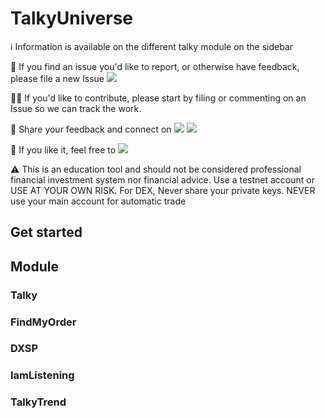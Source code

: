 # TalkyUniverse

ℹ️ Information is available on the different talky module on the sidebar

🐛 If you find an issue you'd like to report, or otherwise have feedback, please file a new Issue <a href="https://github.com/mraniki/tt/issues"><img src="https://badgen.net/github/open-issues/mraniki/tt" /></a>

🧑‍💻 If you'd like to contribute, please start by filing or commenting on an Issue so we can track the work. 

💬 Share your feedback and connect on <a href="https://discord.gg/vegJQGrRRa"><img src="https://badgen.net/badge/icon/discord/purple?icon=discord&label" /></a> <a href="https://t.me/TTTalkyTraderChat/1"><img src="https://badgen.net/badge/icon/telegram?icon=telegram&label" /></a>

🍩 If you like it, feel free to <a href="https://coindrop.to/mraniki"><img src="https://badgen.net/badge/icon/coindrop/6F4E37?icon=buymeacoffee&label"/></a>

⚠️ This is an education tool and should not be considered professional financial investment system nor financial advice. Use a testnet account or USE AT YOUR OWN RISK. For DEX, Never share your private keys. NEVER use your main account for automatic trade

## Get started

## Module

### Talky

### FindMyOrder

### DXSP

### IamListening

### TalkyTrend
